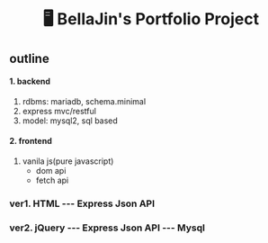 <div align="center">
  <h1> 🖥️ BellaJin's Portfolio Project </h1>
</div>

## outline
#### 1. backend
1. rdbms: mariadb, schema.minimal
2. express mvc/restful
3. model: mysql2, sql based
#### 2. frontend
1. vanila js(pure javascript)
   - dom api
   - fetch api

###  ver1. HTML --- Express Json API
###  ver2. jQuery --- Express Json API --- Mysql
